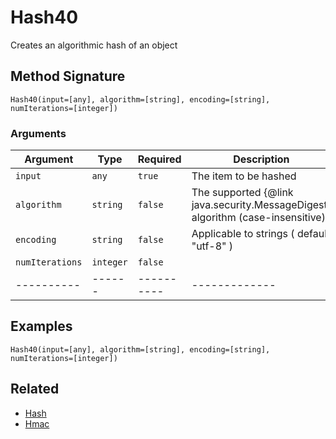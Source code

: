 # Hash40

Creates an algorithmic hash of an object

## Method Signature

```
Hash40(input=[any], algorithm=[string], encoding=[string], numIterations=[integer])
```

### Arguments

| Argument        | Type      | Required   | Description                                                                    | Default   |
| --------------- | --------- | ---------- | ------------------------------------------------------------------------------ | --------- |
| `input`         | `any`     | `true`     | The item to be hashed                                                          |           |
| `algorithm`     | `string`  | `false`    | The supported {@link java.security.MessageDigest} algorithm (case-insensitive) | MD5       |
| `encoding`      | `string`  | `false`    | Applicable to strings ( default "utf-8" )                                      | utf-8     |
| `numIterations` | `integer` | `false`    |                                                                                | 1         |
| ----------      | ------    | ---------- | -------------                                                                  | --------- |

## Examples

```
Hash40(input=[any], algorithm=[string], encoding=[string], numIterations=[integer])
```

## Related

* [Hash](hash.md)
* [Hmac](hmac.md)
